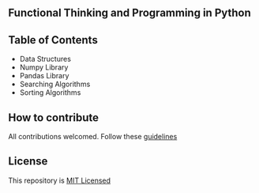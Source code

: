 ## Functional Thinking and Programming in Python

## Table of Contents

* Data Structures
* Numpy Library
* Pandas Library
* Searching Algorithms
* Sorting Algorithms

## How to contribute

All contributions welcomed. Follow these [guidelines](CONTRIBUTING.md)

## License

This repository is [MIT Licensed](LICENSE)
